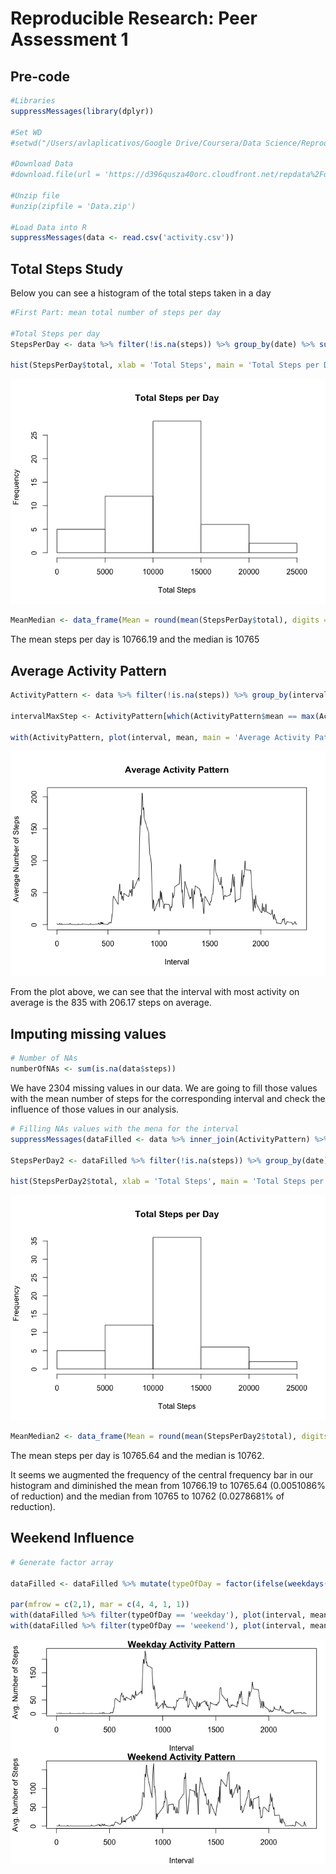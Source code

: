 # Reproducible Research: Peer Assessment 1

## Pre-code

```r
#Libraries
suppressMessages(library(dplyr))

#Set WD
#setwd("/Users/avlaplicativos/Google Drive/Coursera/Data Science/Reproducible Research/Week2/RepData_PeerAssessment1")

#Download Data
#download.file(url = 'https://d396qusza40orc.cloudfront.net/repdata%2Fdata%2Factivity.zip', destfile = 'Data.zip', method = 'curl')

#Unzip file
#unzip(zipfile = 'Data.zip')

#Load Data into R
suppressMessages(data <- read.csv('activity.csv'))
```

## Total Steps Study

Below you can see a histogram of the total steps taken in a day


```r
#First Part: mean total number of steps per day

#Total Steps per day
StepsPerDay <- data %>% filter(!is.na(steps)) %>% group_by(date) %>% summarise(total = sum(steps)) %>% ungroup

hist(StepsPerDay$total, xlab = 'Total Steps', main = 'Total Steps per Day')
```

![](PA1_Template_files/figure-html/unnamed-chunk-2-1.png)<!-- -->

```r
MeanMedian <- data_frame(Mean = round(mean(StepsPerDay$total), digits = 2), Median = round(median(StepsPerDay$total), digits = 2))
```

The mean steps per day is 10766.19 and the median is 10765

## Average Activity Pattern


```r
ActivityPattern <- data %>% filter(!is.na(steps)) %>% group_by(interval) %>% summarise(mean = mean(steps))

intervalMaxStep <- ActivityPattern[which(ActivityPattern$mean == max(ActivityPattern$mean)),]

with(ActivityPattern, plot(interval, mean, main = 'Average Activity Pattern', xlab = 'Interval', ylab = 'Average Number of Steps', type = 'l'))
```

![](PA1_Template_files/figure-html/unnamed-chunk-3-1.png)<!-- -->

From the plot above, we can see that the interval with most activity on average is the 835 with 206.17 steps on average.

## Imputing missing values


```r
# Number of NAs
numberOfNAs <- sum(is.na(data$steps))
```

We have 2304 missing values in our data. We are going to fill those values with the mean number of steps for the corresponding interval and check the influence of those values in our analysis.


```r
# Filling NAs values with the mena for the interval
suppressMessages(dataFilled <- data %>% inner_join(ActivityPattern) %>% mutate(steps = ifelse(is.na(steps), round(mean, digits = 0), steps)) %>% select(-mean))

StepsPerDay2 <- dataFilled %>% filter(!is.na(steps)) %>% group_by(date) %>% summarise(total = sum(steps)) %>% ungroup

hist(StepsPerDay2$total, xlab = 'Total Steps', main = 'Total Steps per Day')
```

![](PA1_Template_files/figure-html/unnamed-chunk-5-1.png)<!-- -->

```r
MeanMedian2 <- data_frame(Mean = round(mean(StepsPerDay2$total), digits = 2), Median = round(median(StepsPerDay2$total), digits = 2))
```

The mean steps per day is 10765.64 and the median is 10762.

It seems we augmented the frequency of the central frequency bar in our histogram and diminished the mean from 10766.19 to 10765.64 (0.0051086% of reduction) and the median from 10765 to 10762 (0.0278681% of reduction).

## Weekend Influence


```r
# Generate factor array

dataFilled <- dataFilled %>% mutate(typeOfDay = factor(ifelse(weekdays(as.Date(date)) %in% c('Domingo', 'Sábado'), 'weekend', 'weekday'))) %>% group_by(typeOfDay, interval) %>% summarise(mean = mean(steps)) %>% ungroup

par(mfrow = c(2,1), mar = c(4, 4, 1, 1))
with(dataFilled %>% filter(typeOfDay == 'weekday'), plot(interval, mean, main = 'Weekday Activity Pattern', xlab = 'Interval', ylab = 'Avg. Number of Steps', type = 'l'))
with(dataFilled %>% filter(typeOfDay == 'weekend'), plot(interval, mean, main = 'Weekend Activity Pattern', xlab = 'Interval', ylab = 'Avg. Number of Steps', type = 'l'))
```

![](PA1_Template_files/figure-html/unnamed-chunk-6-1.png)<!-- -->


